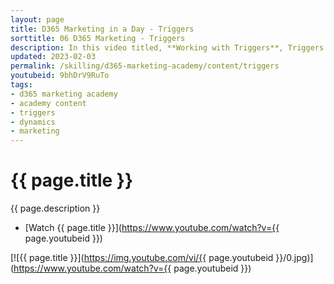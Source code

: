 ```yaml
---
layout: page
title: D365 Marketing in a Day - Triggers
sorttitle: 06 D365 Marketing - Triggers
description: In this video titled, **Working with Triggers**, Triggers control the flow of customer journeys. In this video you'll learn the differences between Business Triggers, Interaction Triggers and Custom Triggers. After the video you will have created at least one trigger and you'll be ready to dive into journeys. 
updated: 2023-02-03
permalink: /skilling/d365-marketing-academy/content/triggers
youtubeid: 9bhDrV9RuTo
tags: 
- d365 marketing academy
- academy content
- triggers
- dynamics
- marketing
---
```


# {{ page.title }}

{{ page.description }}

* [Watch {{ page.title }}](https://www.youtube.com/watch?v={{ page.youtubeid }})

[![{{ page.title }}](https://img.youtube.com/vi/{{ page.youtubeid }}/0.jpg)](https://www.youtube.com/watch?v={{ page.youtubeid }})
